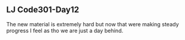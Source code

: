## LJ Code301-Day12
The new material is extremely hard but now that were making steady progress I feel as tho we are just a day behind.
